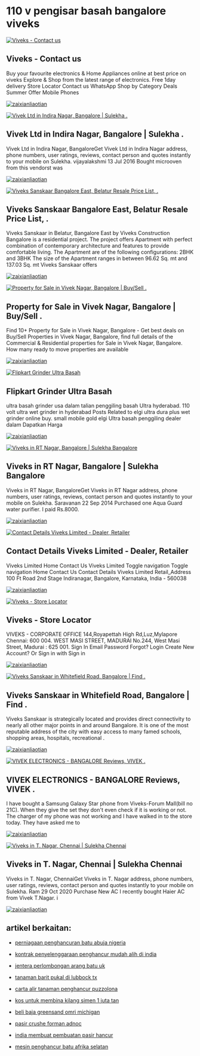 # 110 v pengisar basah bangalore viveks
<a href="https://mnn.zoosnet.net/LR/Chatpre.aspx?id=MNN94995150&p=https://topgrinding.com/" target="_blank">![Viveks - Contact us](https://github.com/technlg/images/blob/main/30.jpg)</a>
## Viveks - Contact us
Buy your favourite electronics & Home Appliances online at best price on viveks Explore & Shop from the latest range of electronics. Free 1day delivery Store Locator Contact us WhatsApp Shop by Category Deals Summer Offer Mobile Phones 
<a href="https://mnn.zoosnet.net/LR/Chatpre.aspx?id=MNN94995150&p=https://topgrinding.com/" target="_blank"><img src="https://github.com/technlg/images/raw/main/chat11.jpg" alt="zaixianliaotian"/></a><a href="//whatsapp.shibangsoft.com/WhatsApp.php" ><img src="https://github.com/technlg/images/raw/main/chat11.png" alt=""></a>
<a href="https://mnn.zoosnet.net/LR/Chatpre.aspx?id=MNN94995150&p=https://topgrinding.com/" target="_blank">![Vivek Ltd in Indira Nagar, Bangalore | Sulekha .](https://github.com/technlg/images/blob/main/22.jpg)</a>
## Vivek Ltd in Indira Nagar, Bangalore | Sulekha .
Vivek Ltd in Indira Nagar, BangaloreGet Vivek Ltd in Indira Nagar address, phone numbers, user ratings, reviews, contact person and quotes instantly to your mobile on Sulekha. vijayalakshmi 13 Jul 2016 Bought microoven from this vendorst was 
<a href="https://mnn.zoosnet.net/LR/Chatpre.aspx?id=MNN94995150&p=https://topgrinding.com/" target="_blank"><img src="https://github.com/technlg/images/raw/main/chat11.jpg" alt="zaixianliaotian"/></a><a href="//whatsapp.shibangsoft.com/WhatsApp.php" ><img src="https://github.com/technlg/images/raw/main/chat11.png" alt=""></a>
<a href="https://mnn.zoosnet.net/LR/Chatpre.aspx?id=MNN94995150&p=https://topgrinding.com/" target="_blank">![Viveks Sanskaar Bangalore East, Belatur Resale Price List, .](https://github.com/technlg/images/blob/main/52.jpg)</a>
## Viveks Sanskaar Bangalore East, Belatur Resale Price List, .
Viveks Sanskaar in Belatur, Bangalore East by Viveks Construction Bangalore is a residential project. The project offers Apartment with perfect combination of contemporary architecture and features to provide comfortable living. The Apartment are of the following configurations: 2BHK and 3BHK The size of the Apartment ranges in between 96.62 Sq. mt and 137.03 Sq. mt Viveks Sanskaar offers 
<a href="https://mnn.zoosnet.net/LR/Chatpre.aspx?id=MNN94995150&p=https://topgrinding.com/" target="_blank"><img src="https://github.com/technlg/images/raw/main/chat11.jpg" alt="zaixianliaotian"/></a><a href="//whatsapp.shibangsoft.com/WhatsApp.php" ><img src="https://github.com/technlg/images/raw/main/chat11.png" alt=""></a>
<a href="https://mnn.zoosnet.net/LR/Chatpre.aspx?id=MNN94995150&p=https://topgrinding.com/" target="_blank">![Property for Sale in Vivek Nagar, Bangalore | Buy/Sell .](https://github.com/technlg/images/blob/main/11.jpg)</a>
## Property for Sale in Vivek Nagar, Bangalore | Buy/Sell .
Find 10+ Property for Sale in Vivek Nagar, Bangalore - Get best deals on Buy/Sell Properties in Vivek Nagar, Bangalore, find full details of the Commercial & Residential properties for Sale in Vivek Nagar, Bangalore. How many ready to move properties are available
<a href="https://mnn.zoosnet.net/LR/Chatpre.aspx?id=MNN94995150&p=https://topgrinding.com/" target="_blank"><img src="https://github.com/technlg/images/raw/main/chat11.jpg" alt="zaixianliaotian"/></a><a href="//whatsapp.shibangsoft.com/WhatsApp.php" ><img src="https://github.com/technlg/images/raw/main/chat11.png" alt=""></a>
<a href="https://mnn.zoosnet.net/LR/Chatpre.aspx?id=MNN94995150&p=https://topgrinding.com/" target="_blank">![Flipkart Grinder Ultra Basah](https://github.com/technlg/images/blob/main/60.jpg)</a>
## Flipkart Grinder Ultra Basah
ultra basah grinder usa dalam talian penggiling basah Ultra hyderabad. 110 volt ultra wet grinder in hyderabad Posts Related to elgi ultra dura plus wet grinder online buy. small mobile gold  elgi Ultra basah penggiling dealer dalam  Dapatkan Harga
<a href="https://mnn.zoosnet.net/LR/Chatpre.aspx?id=MNN94995150&p=https://topgrinding.com/" target="_blank"><img src="https://github.com/technlg/images/raw/main/chat11.jpg" alt="zaixianliaotian"/></a><a href="//whatsapp.shibangsoft.com/WhatsApp.php" ><img src="https://github.com/technlg/images/raw/main/chat11.png" alt=""></a>
<a href="https://mnn.zoosnet.net/LR/Chatpre.aspx?id=MNN94995150&p=https://topgrinding.com/" target="_blank">![Viveks in RT Nagar, Bangalore | Sulekha Bangalore](https://github.com/technlg/images/blob/main/28.jpg)</a>
## Viveks in RT Nagar, Bangalore | Sulekha Bangalore
Viveks in RT Nagar, BangaloreGet Viveks in RT Nagar address, phone numbers, user ratings, reviews, contact person and quotes instantly to your mobile on Sulekha. Saravanan 22 Sep 2014 Purchased one Aqua Guard water purifier. I paid Rs.8000.
<a href="https://mnn.zoosnet.net/LR/Chatpre.aspx?id=MNN94995150&p=https://topgrinding.com/" target="_blank"><img src="https://github.com/technlg/images/raw/main/chat11.jpg" alt="zaixianliaotian"/></a><a href="//whatsapp.shibangsoft.com/WhatsApp.php" ><img src="https://github.com/technlg/images/raw/main/chat11.png" alt=""></a>
<a href="https://mnn.zoosnet.net/LR/Chatpre.aspx?id=MNN94995150&p=https://topgrinding.com/" target="_blank">![Contact Details Viveks Limited - Dealer, Retailer](https://github.com/technlg/images/blob/main/61.jpg)</a>
## Contact Details Viveks Limited - Dealer, Retailer
Viveks Limited Home Contact Us Viveks Limited Toggle navigation Toggle navigation Home Contact Us Contact Details Viveks Limited Retail_Address 100 Ft Road 2nd Stage Indiranagar, Bangalore, Karnataka, India - 560038 
<a href="https://mnn.zoosnet.net/LR/Chatpre.aspx?id=MNN94995150&p=https://topgrinding.com/" target="_blank"><img src="https://github.com/technlg/images/raw/main/chat11.jpg" alt="zaixianliaotian"/></a><a href="//whatsapp.shibangsoft.com/WhatsApp.php" ><img src="https://github.com/technlg/images/raw/main/chat11.png" alt=""></a>
<a href="https://mnn.zoosnet.net/LR/Chatpre.aspx?id=MNN94995150&p=https://topgrinding.com/" target="_blank">![Viveks - Store Locator](https://github.com/technlg/images/blob/main/11.jpg)</a>
## Viveks - Store Locator
VIVEKS - CORPORATE OFFICE 144,Royapettah High Rd,Luz,Mylapore Chennai: 600 004. WEST MASI STREET, MADURAI No.244, West Masi Street, Madurai : 625 001. Sign In Email Password Forgot? Login Create New Account? Or Sign in with Sign in 
<a href="https://mnn.zoosnet.net/LR/Chatpre.aspx?id=MNN94995150&p=https://topgrinding.com/" target="_blank"><img src="https://github.com/technlg/images/raw/main/chat11.jpg" alt="zaixianliaotian"/></a><a href="//whatsapp.shibangsoft.com/WhatsApp.php" ><img src="https://github.com/technlg/images/raw/main/chat11.png" alt=""></a>
<a href="https://mnn.zoosnet.net/LR/Chatpre.aspx?id=MNN94995150&p=https://topgrinding.com/" target="_blank">![Viveks Sanskaar in Whitefield Road, Bangalore | Find .](https://github.com/technlg/images/blob/main/23.jpg)</a>
## Viveks Sanskaar in Whitefield Road, Bangalore | Find .
Viveks Sanskaar is strategically located and provides direct connectivity to nearly all other major points in and around Bangalore. It is one of the most reputable address of the city with easy access to many famed schools, shopping areas, hospitals, recreational .
<a href="https://mnn.zoosnet.net/LR/Chatpre.aspx?id=MNN94995150&p=https://topgrinding.com/" target="_blank"><img src="https://github.com/technlg/images/raw/main/chat11.jpg" alt="zaixianliaotian"/></a><a href="//whatsapp.shibangsoft.com/WhatsApp.php" ><img src="https://github.com/technlg/images/raw/main/chat11.png" alt=""></a>
<a href="https://mnn.zoosnet.net/LR/Chatpre.aspx?id=MNN94995150&p=https://topgrinding.com/" target="_blank">![VIVEK ELECTRONICS - BANGALORE Reviews, VIVEK .](https://github.com/technlg/images/blob/main/50.jpg)</a>
## VIVEK ELECTRONICS - BANGALORE Reviews, VIVEK .
I have bought a Samsung Galaxy Star phone from Viveks-Forum Mall(bill no 21C). When they give the set they don't even check if it is working or not. The charger of my phone was not working and I have walked in to the store today. They have asked me to
<a href="https://mnn.zoosnet.net/LR/Chatpre.aspx?id=MNN94995150&p=https://topgrinding.com/" target="_blank"><img src="https://github.com/technlg/images/raw/main/chat11.jpg" alt="zaixianliaotian"/></a><a href="//whatsapp.shibangsoft.com/WhatsApp.php" ><img src="https://github.com/technlg/images/raw/main/chat11.png" alt=""></a>
<a href="https://mnn.zoosnet.net/LR/Chatpre.aspx?id=MNN94995150&p=https://topgrinding.com/" target="_blank">![Viveks in T. Nagar, Chennai | Sulekha Chennai](https://github.com/technlg/images/blob/main/61.jpg)</a>
## Viveks in T. Nagar, Chennai | Sulekha Chennai
Viveks in T. Nagar, ChennaiGet Viveks in T. Nagar address, phone numbers, user ratings, reviews, contact person and quotes instantly to your mobile on Sulekha. Ram 29 Oct 2020 Purchase New AC I recently bought Haier AC from Vivek T.Nagar. i 
<a href="https://mnn.zoosnet.net/LR/Chatpre.aspx?id=MNN94995150&p=https://topgrinding.com/" target="_blank"><img src="https://github.com/technlg/images/raw/main/chat11.jpg" alt="zaixianliaotian"/></a><a href="//whatsapp.shibangsoft.com/WhatsApp.php" ><img src="https://github.com/technlg/images/raw/main/chat11.png" alt=""></a>
## artikel berkaitan:
* [perniagaan penghancuran batu abuja nigeria](perniagaan%20penghancuran%20batu%20abuja%20nigeria.md)
* [kontrak penyelenggaraan penghancur mudah alih di india](kontrak%20penyelenggaraan%20penghancur%20mudah%20alih%20di%20india.md)
* [jentera perlombongan arang batu uk](jentera%20perlombongan%20arang%20batu%20uk.md)
* [tanaman barit pukal di lubbock tx](tanaman%20barit%20pukal%20di%20lubbock%20tx.md)
* [carta alir tanaman penghancur puzzolona](carta%20alir%20tanaman%20penghancur%20puzzolona.md)
* [kos untuk membina kilang simen 1 juta tan](kos%20untuk%20membina%20kilang%20simen%201%20juta%20tan.md)
* [beli baja greensand omri michigan](beli%20baja%20greensand%20omri%20michigan.md)
* [pasir crushe forman adnoc](pasir%20crushe%20forman%20adnoc.md)
* [india membuat pembuatan pasir hancur](india%20membuat%20pembuatan%20pasir%20hancur.md)
* [mesin penghancur batu afrika selatan](mesin%20penghancur%20batu%20afrika%20selatan.md)
